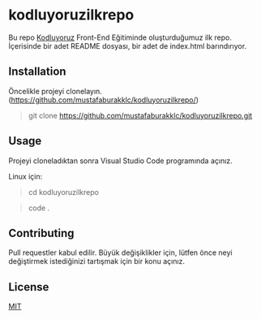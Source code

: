 # kodluyoruzilkrepo

Bu repo [Kodluyoruz](https://www.kodluyoruz.org/) Front-End Eğitiminde oluşturduğumuz ilk repo. İçerisinde bir adet README dosyası, bir adet de index.html barındırıyor.

## Installation

Öncelikle projeyi clonelayın.(https://github.com/mustafaburakklc/kodluyoruzilkrepo/)

>git clone https://github.com/mustafaburakklc/kodluyoruzilkrepo.git

## Usage

Projeyi cloneladıktan sonra Visual Studio Code programında açınız.

Linux için:

>cd kodluyoruzilkrepo

>code .

## Contributing

Pull requestler kabul edilir. Büyük değişiklikler için, lütfen önce neyi değiştirmek istediğinizi tartışmak için bir konu açınız.

## License

[MIT](https://choosealicense.com/licenses/mit/)

